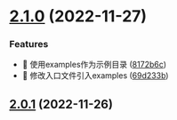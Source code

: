 

# [2.1.0](https://github.com/zuley/vue-color-picker/compare/v2.0.1...v2.1.0) (2022-11-27)


### Features

* 🎸 使用examples作为示例目录 ([8172b6c](https://github.com/zuley/vue-color-picker/commit/8172b6c77690e0e72523dbb2643baffc666fac04))
* 🎸 修改入口文件引入examples ([69d233b](https://github.com/zuley/vue-color-picker/commit/69d233b4e436a9c34c81b939da6757aa4e56efc8))

## [2.0.1](https://github.com/zuley/vue-color-picker/compare/v1.1.0...v2.0.1) (2022-11-26)